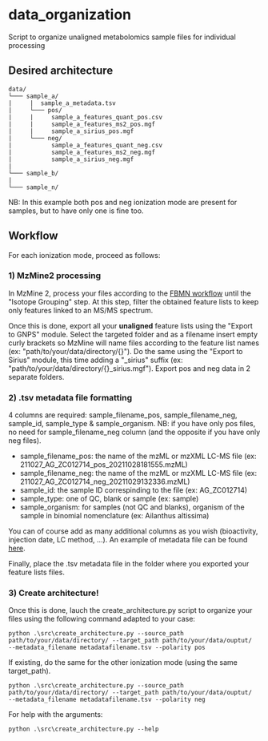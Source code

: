 # data_organization
Script to organize unaligned metabolomics sample files for individual processing

## Desired architecture

```
data/
└─── sample_a/
|     |  sample_a_metadata.tsv
|     └─── pos/
|     |     sample_a_features_quant_pos.csv
|     |     sample_a_features_ms2_pos.mgf
|     |     sample_a_sirius_pos.mgf
|     └─── neg/
|           sample_a_features_quant_neg.csv
|           sample_a_features_ms2_neg.mgf
|           sample_a_sirius_neg.mgf
|
└─── sample_b/
|
└─── sample_n/
```
NB: In this example both pos and neg ionization mode are present for samples, but to have only one is fine too.

## Workflow

For each ionization mode, proceed as follows:

### 1) MzMine2 processing

In MzMine 2, process your files according to the [FBMN workflow](https://ccms-ucsd.github.io/GNPSDocumentation/featurebasedmolecularnetworking-with-mzmine2/) until the "Isotope Grouping" step. At this step, filter the obtained feature lists to keep only features linked to an MS/MS spectrum.

Once this is done, export all your **unaligned** feature lists using the "Export to GNPS" module. Select the targeted folder and as a filename insert empty curly brackets so MzMine will name files according to the feature list names (ex: "path/to/your/data/directory/{}"). Do the same using the "Export to Sirius" module, this time adding a "_sirius" suffix (ex: "path/to/your/data/directory/{}_sirius.mgf"). 
Export pos and neg data in 2 separate folders.

### 2) .tsv metadata file formatting

4 columns are required: sample_filename_pos, sample_filename_neg, sample_id, sample_type & sample_organism.
NB: if you have only pos files, no need for sample_filename_neg column (and the opposite if you have only neg files).

- sample_filename_pos: the name of the mzML or mzXML LC-MS file (ex: 211027_AG_ZC012714_pos_20211028181555.mzML)
- sample_filename_neg: the name of the mzML or mzXML LC-MS file (ex: 211027_AG_ZC012714_neg_20211029132336.mzML)
- sample_id: the sample ID correspinding to the file (ex: AG_ZC012714)
- sample_type: one of QC, blank or sample (ex: sample)
- sample_organism: for samples (not QC and blanks), organism of the sample in binomial nomenclature (ex: Ailanthus altissima)

You can of course add as many additional columns as you wish (bioactivity, injection date, LC method, ...).
An example of metadata file can be found [here](https://github.com/mandelbrot-project/data_organization/blob/main/data/metadata.tsv).

Finally, place the .tsv metadata file in the folder where you exported your feature lists files. 

### 3) Create architecture!

Once this is done, lauch the create_architecture.py script to organize your files using the following command adapted to your case:

```console
python .\src\create_architecture.py --source_path path/to/your/data/directory/ --target_path path/to/your/data/ouptut/  --metadata_filename metadatafilename.tsv --polarity pos
```
If existing, do the same for the other ionization mode (using the same target_path).

```console
python .\src\create_architecture.py --source_path path/to/your/data/directory/ --target_path path/to/your/data/ouptut/  --metadata_filename metadatafilename.tsv --polarity neg
```
For help with the arguments:

```console
python .\src\create_architecture.py --help
```

